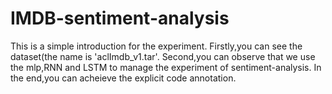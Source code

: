 # IMDB-sentiment-analysis
This is a simple introduction for the experiment.
Firstly,you can see the dataset(the name is 'aclImdb_v1.tar'.
Second,you can observe that we use the mlp,RNN and LSTM to manage the experiment of sentiment-analysis.
In the end,you can acheieve the explicit code annotation.  
